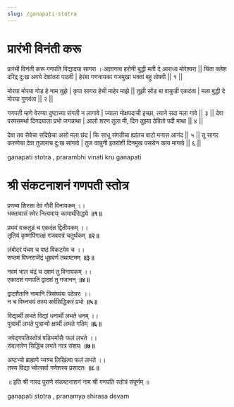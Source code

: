 ```yaml
---
slug: /ganapati-stotra
---
```


# प्रारंभी विनंती करू

प्रारंभी विनंती करू गणपति विद्यादया सागरा ।
अज्ञानत्व हरोनी बुद्धी मती दे आराध्य मोरेश्वरा ||
चिंता क्लेश दरिद्र दु:ख अवघे देशांतरा पाठवी |
हेरंबा गणनायका गजमुखा भक्तां बहु तोषवी || १ ||

मोरया मोरया गोड हे नाम तुझे |
कृपा सागरा हेची माहेर माझे ||
तुझी सोंड बा वाकुडी एकदंता |
मला बुद्धी दे मोरया गुणवंता || २ ||

गणपती म्हणे वेरण्या दुष्टाच्या संगती न लागावे |
ज्याला मोक्षपदाची इच्छा, त्याने सदा मला गावे || ३ ||
देवा परमसमर्था दिनदयाला प्रभो जगन्नाथा |
आलो शरण तुला मी, दिन तुझ्या ठेवितो पदी माथा || ४ ||

देवा तव सेवेचा सदिछेचा असो मला छंद |
कि साधू संगतीचा ह्यांतच वाटो मनास आनंद || ५ ||
तू सागर करुणेचा देवा तुजलाच दु:ख सांगावे |
तुज वाचुनी इतरांशी दिनमुख पसरोन काय मागावे || ६ ||

<span class='index-text'> ganapati stotra , prarambhi vinati kru ganapati</span>

# श्री संकटनाशनं गणपती स्तोत्र


प्रणम्य शिरसा देवं गौरी विनायकम् ।।<br />
भक्तावासं स्मेर नित्यमाय्ः कामार्थसिद्धये **॥१॥**

प्रथमं वक्रतुडं च एकदंत द्वितीयकम् ।।<br />
तृतियं कृष्णपिंगात्क्षं गजववत्रं चतुर्थकम् **॥२॥**

लंबोदरं पंचम च पष्ठं विकटमेव च ।।<br />
सप्तमं विघ्नराजेंद्रं धूम्रवर्ण तथाष्टमम् **॥३॥**

नवमं भाल चंद्रं च दशमं तु विनायकम् ।।<br />
एकादशं गणपतिं द्वादशं तु गजानन् **॥४॥**

द्वादशैतानि नामानि त्रिसंघ्यंयः पठेन्नरः ।।<br />
न च विघ्नभयं तस्य सर्वसिद्धिकरं प्रभो **॥५॥**

विद्यार्थी लभते विद्यां धनार्थी लभते धनम् ।।<br />
पुत्रार्थी लभते पुत्रान्मो क्षार्थी लभते गतिम् **॥६॥**

जपेद्णपतिस्तोत्रं षडिभर्मासैः फलं लभते ।।<br />
संवत्सरेण सिद्धिंच लभते नात्र संशयः **॥७॥**

अष्टभ्यो ब्राह्मणे भ्यश्र्च लिखित्वा फलं लभते ।।<br />
तस्य विद्या भवेत्सर्वा गणेशस्य प्रसादतः **॥८॥**

॥ इति श्री नारद पुराणे संकष्टनाशनं नाम श्री गणपति स्तोत्रं संपूर्णम् ॥

<span class='index-text'> ganapati stotra , pranamya shirasa devam </span>
